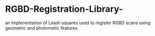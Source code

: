 # RGBD-Registration-Library-
an implenentation of Least-squares used to register RGBD scans using geometric and photometic features
